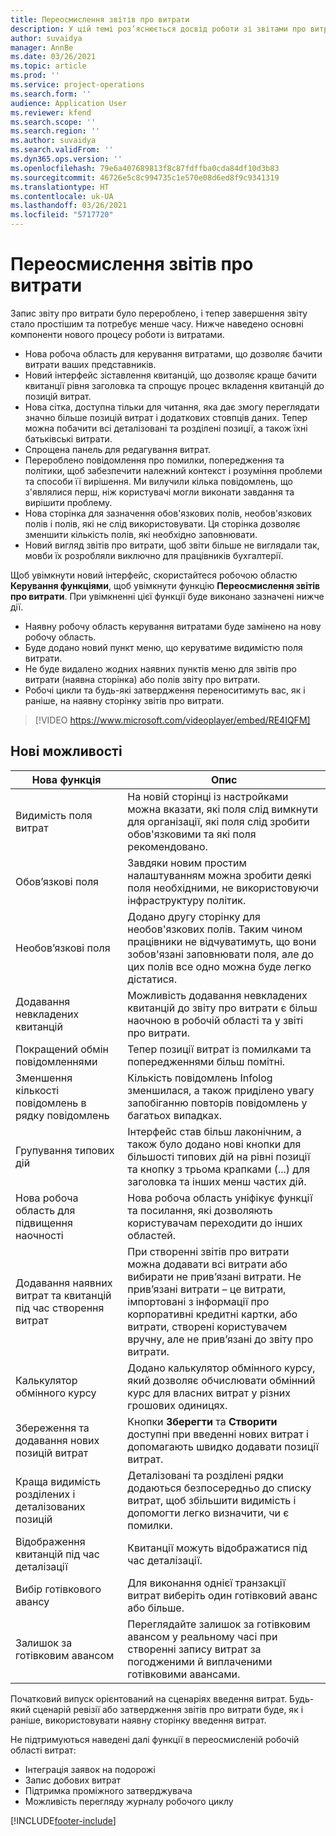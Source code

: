 ```yaml
---
title: Переосмислення звітів про витрати
description: У цій темі роз’яснюється досвід роботи зі звітами про витрати, що сприймається по-новому.
author: suvaidya
manager: AnnBe
ms.date: 03/26/2021
ms.topic: article
ms.prod: ''
ms.service: project-operations
ms.search.form: ''
audience: Application User
ms.reviewer: kfend
ms.search.scope: ''
ms.search.region: ''
ms.author: suvaidya
ms.search.validFrom: ''
ms.dyn365.ops.version: ''
ms.openlocfilehash: 79e6a407689813f8c87fdffba0cda84df10d3b83
ms.sourcegitcommit: 46726e5c8c994735c1e570e08d6ed8f9c9341319
ms.translationtype: HT
ms.contentlocale: uk-UA
ms.lasthandoff: 03/26/2021
ms.locfileid: "5717720"
---
```

# <a name="expense-reports-reimagined"></a>Переосмислення звітів про витрати

Запис звіту про витрати було перероблено, і тепер завершення звіту стало простішим та потребує менше часу. Нижче наведено основні компоненти нового процесу роботи із витратами.

- Нова робоча область для керування витратами, що дозволяє бачити витрати ваших представників.
- Новий інтерфейс зіставлення квитанцій, що дозволяє краще бачити квитанції рівня заголовка та спрощує процес вкладення квитанцій до позицій витрат.
- Нова сітка, доступна тільки для читання, яка дає змогу переглядати значно більше позицій витрат і додаткових стовпців даних. Тепер можна побачити всі деталізовані та розділені позиції, а також їхні батьківські витрати.
- Спрощена панель для редагування витрат.
- Перероблено повідомлення про помилки, попередження та політики, щоб забезпечити належний контекст і розуміння проблеми та способи її вирішення. Ми вилучили кілька повідомлень, що з'являлися перш, ніж користувачі могли виконати завдання та вирішити проблему.
- Нова сторінка для зазначення обов'язкових полів, необов'язкових полів і полів, які не слід використовувати. Ця сторінка дозволяє зменшити кількість полів, які необхідно заповнювати.
- Новий вигляд звітів про витрати, щоб звіти більше не виглядали так, мовби їх розробляли виключно для працівників бухгалтерії.

Щоб увімкнути новий інтерфейс, скористайтеся робочою областю **Керування функціями**, щоб увімкнути функцію **Переосмислення звітів про витрати**. При увімкненні цієї функції буде виконано зазначені нижче дії.

- Наявну робочу область керування витратами буде замінено на нову робочу область.
- Буде додано новий пункт меню, що керуватиме видимістю поля витрати.
- Не буде видалено жодних наявних пунктів меню для звітів про витрати (наявна сторінка) або полів звіту про витрати.
- Робочі цикли та будь-які затвердження переноситимуть вас, як і раніше, на наявну сторінку звітів про витрати.

> [!VIDEO https://www.microsoft.com/videoplayer/embed/RE4IQFM]

## <a name="new-features"></a>Нові можливості

| Нова функція | Опис |
|---|----|
| Видимість поля витрат | На новій сторінці із настройками можна вказати, які поля слід вимкнути для організації, які поля слід зробити обов'язковими та які поля рекомендовано. |
| Обов’язкові поля | Завдяки новим простим налаштуванням можна зробити деякі поля необхідними, не використовуючи інфраструктуру політик. |
| Необов’язкові поля | Додано другу сторінку для необов'язкових полів. Таким чином працівники не відчуватимуть, що вони зобов'язані заповнювати поля, але до цих полів все одно можна буде легко дістатися. |
| Додавання невкладених квитанцій | Можливість додавання невкладених квитанцій до звіту про витрати є більш наочною в робочій області та у звіті про витрати. |
| Покращений обмін повідомленнями | Тепер позиції витрат із помилками та попередженнями більш помітні. |
| Зменшення кількості повідомлень в рядку повідомлень| Кількість повідомлень Infolog зменшилася, а також приділено увагу запобіганню повторів повідомлень у багатьох випадках. |
| Групування типових дій | Інтерфейс став більш лаконічним, а також було додано нові кнопки для більшості типових дій на рівні позиції та кнопку з трьома крапками (...) для заголовка та інших менш частих дій. |
| Нова робоча область для підвищення наочності | Нова робоча область уніфікує функції та посилання, які дозволяють користувачам переходити до інших областей. |
| Додавання наявних витрат та квитанцій під час створення витрат | При створенні звітів про витрати можна додавати всі витрати або вибирати не прив’язані витрати. Не прив’язані витрати – це витрати, імпортовані з інформації про корпоративні кредитні картки, або витрати, створені користувачем вручну, але не прив’язані до звіту про витрати.|
| Калькулятор обмінного курсу | Додано калькулятор обмінного курсу, який дозволяє обчислювати обмінний курс для власних витрат у різних грошових одиницях. |
| Збереження та додавання нових позицій витрат | Кнопки **Зберегти** та **Створити** доступні при введенні нових витрат і допомагають швидко додавати позиції витрат. |
| Краща видимість розділених і деталізованих позицій | Деталізовані та розділені рядки додаються безпосередньо до списку витрат, щоб збільшити видимість і допомогти легко визначити, чи є помилки. |
| Відображення квитанцій під час деталізації | Квитанції можуть відображатися під час деталізації. |
| Вибір готівкового авансу | Для виконання однієї транзакції витрат виберіть один готівковий аванс або більше. |
| Залишок за готівковим авансом | Переглядайте залишок за готівковим авансом у реальному часі при створенні запису витрат за погодженими й виплаченими готівковими авансами. |

Початковий випуск орієнтований на сценаріях введення витрат. Будь-який сценарій ревізії або затвердження звітів про витрати буде, як і раніше, використовувати наявну сторінку введення витрат.

Не підтримуються наведені далі функції в переосмисленій робочій області витрат:

- Інтеграція заявок на подорожі
- Запис добових витрат
- Підтримка проміжного затверджувача
- Можливість перегляду журналу робочого циклу


[!INCLUDE[footer-include](../includes/footer-banner.md)]
